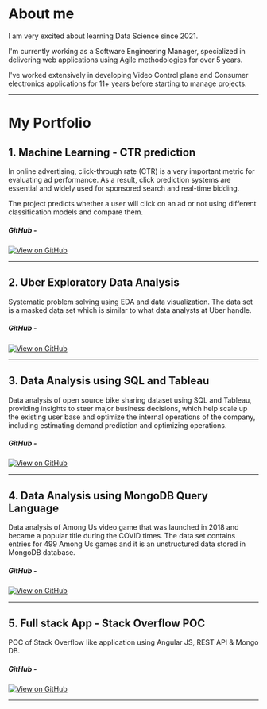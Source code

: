 # About me
I am very excited about learning Data Science since 2021. 

I'm currently working as a Software Engineering Manager, specialized in delivering web applications using Agile methodologies for over 5 years. 

I've worked extensively in developing Video Control plane and Consumer electronics applications for 11+ years before starting to manage projects.

---

# My Portfolio


## 1. Machine Learning - CTR prediction 

In online advertising, click-through rate (CTR) is a very important metric for evaluating ad performance. As a result, click prediction systems are essential and widely used for sponsored search and real-time bidding. 

The project predicts whether a user will click on an ad or not using different classification models and compare them.

##### GitHub -
[![View on GitHub](https://img.shields.io/badge/GitHub-View_on_GitHub-blue?logo=GitHub)](https://github.com/sarthiya/ml_classification_algos_ctrp)

---
## 2. Uber Exploratory Data Analysis

Systematic problem solving using EDA and data visualization. The data set is a masked data set which is similar to what data analysts at Uber handle.

##### GitHub -
[![View on GitHub](https://img.shields.io/badge/GitHub-View_on_GitHub-blue?logo=GitHub)](https://github.com/sarthiya/taxi_eda)

---
## 3. Data Analysis using SQL and Tableau

Data analysis of open source bike sharing dataset using SQL and Tableau, providing insights to steer major business decisions, which help scale up the existing user base and optimize the internal operations of the company, including estimating demand prediction and optimizing operations.

##### GitHub -
[![View on GitHub](https://img.shields.io/badge/GitHub-View_on_GitHub-blue?logo=GitHub)](https://github.com/sarthiya/sql_and_tableau_analysis)

---
## 4. Data Analysis using MongoDB Query Language

Data analysis of Among Us video game that was launched in 2018 and became a popular title during the COVID times. The data set contains entries for 499 Among Us games and it is an unstructured data stored in MongoDB database. 

##### GitHub -
[![View on GitHub](https://img.shields.io/badge/GitHub-View_on_GitHub-blue?logo=GitHub)](https://github.com/sarthiya/mql_data_analysis)

---
## 5. Full stack App - Stack Overflow POC

POC of Stack Overflow like application using Angular JS, REST API & Mongo DB.  

##### GitHub -
[![View on GitHub](https://img.shields.io/badge/GitHub-View_on_GitHub-blue?logo=GitHub)](https://github.com/sarthiya/iaskwebapp)

---
